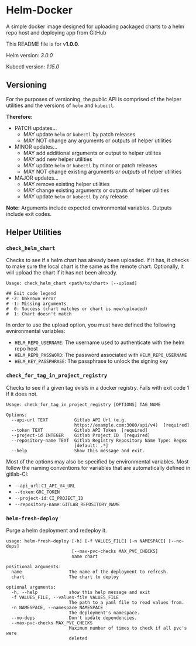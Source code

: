 Helm-Docker
===========

A simple docker image designed for uploading packaged charts to a helm repo host and deploying app from GitHub

This README file is for v**1.0.0**.

Helm version: *3.0.0*

Kubectl version: *1.15.0*

Versioning
----------
For the purposes of versioning, the public API is comprised of the helper utilities and the versions of `helm` and `kubectl`. 

**Therefore:**
- PATCH updates...
  - MAY update `helm` or `kubectl` by patch releases
  - MAY NOT change any arguments or outputs of helper utilities
- MINOR updates...
  - MAY add additional arguments or output to helper utilites
  - MAY add new helper utilities
  - MAY update `helm` or `kubectl` by minor or patch releases
  - MAY NOT change existing arguments *or outputs* of helper utilities
- MAJOR updates...
  - MAY remove existing helper utilities
  - MAY change existing arguments or outputs of helper utilities
  - MAY update `helm` or `kubectl` by any release

**Note:** Arguments include expected environmental variables. Outputs include exit codes.

Helper Utilities
----------------
### `check_helm_chart`
Checks to see if a helm chart has already been uploaded. If it has, it checks to make sure the local chart is the same as the remote chart. Optionally, it will upload the chart if it has not been already.

```
Usage: check_helm_chart <path/to/chart> [--upload]

## Exit code legend
# -2: Unknown error
# -1: Missing arguments
#  0: Success (chart matches or chart is new/uploaded)
#  1: Chart doesn't match
```
    
In order to use the upload option, you must have defined the following evnironmental variables:
 - `HELM_REPO_USERNAME`: The username used to authenticate with the helm repo host
 - `HELM_REPO_PASSWORD`: The password associated with `HELM_REPO_USERNAME`
 - `HELM_KEY_PASSPHRASE`: The passphrase to unlock the signing key

### `check_for_tag_in_project_registry`
Checks to see if a given tag exists in a docker registry. Fails with exit code 1 if it does not.

```
Usage: check_for_tag_in_project_registry [OPTIONS] TAG_NAME

Options:
  --api-url TEXT          Gitlab API Url (e.g.
                          https://example.com:3000/api/v4)  [required]
  --token TEXT            Gitlab API Token  [required]
  --project-id INTEGER    Gitlab Project ID  [required]
  --repository-name TEXT  Gitlab Registry Repository Name Type: Regex
                          [default: .*]
  --help                  Show this message and exit.
```

Most of the options may also be specified by environmental variables. Most follow the naming conventions for variables that are automatically defined in gitlab-CI:
- `--api_url`: `CI_API_V4_URL`
- `--token`: `GRC_TOKEN`
- `--project-id`: `CI_PROJECT_ID`
- `--repository-name`: `GITLAB_REPOSITORY_NAME`

### `helm-fresh-deploy`
Purge a helm deployment and redeploy it.

```
usage: helm-fresh-deploy [-h] [-f VALUES_FILE] [-n NAMESPACE] [--no-deps]
                         [--max-pvc-checks MAX_PVC_CHECKS]
                         name chart

positional arguments:
  name                  The name of the deployment to refresh.
  chart                 The chart to deploy

optional arguments:
  -h, --help            show this help message and exit
  -f VALUES_FILE, --values-file VALUES_FILE
                        The path to a yaml file to read values from.
  -n NAMESPACE, --namespace NAMESPACE
                        The deployment's namespace.
  --no-deps             Don't update dependencies.
  --max-pvc-checks MAX_PVC_CHECKS
                        Maximum number of times to check if all pvc's were
                        deleted
```
